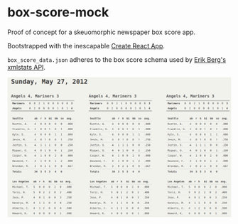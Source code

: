 # box-score-mock
Proof of concept for a skeuomorphic newspaper box score app.

Bootstrapped with the inescapable [Create React App](https://github.com/facebook/create-react-app).

`box_score_data.json` adheres to the box score schema used by [Erik Berg's xmlstats API](https://erikberg.com/api/endpoints/mlb-box-score).

![Box Score Mock Screenshot](https://raw.githubusercontent.com/akuny/box-score-mock/master/box-score-mock.png)
